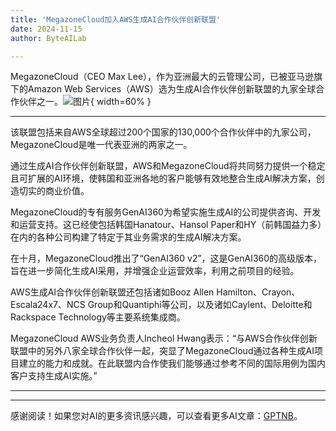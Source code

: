 ```yaml
---
title: 'MegazoneCloud加入AWS生成AI合作伙伴创新联盟'
date: 2024-11-15
author: ByteAILab

---
```


MegazoneCloud（CEO Max Lee），作为亚洲最大的云管理公司，已被亚马逊旗下的Amazon Web Services（AWS）选为生成AI合作伙伴创新联盟的九家全球合作伙伴之一。![图片](https://ai-techpark.com/wp-content/uploads/2024/11/MegazoneCloud-960x540.jpg){ width=60% }

---
该联盟包括来自AWS全球超过200个国家的130,000个合作伙伴中的九家公司，MegazoneCloud是唯一代表亚洲的两家之一。

通过生成AI合作伙伴创新联盟，AWS和MegazoneCloud将共同努力提供一个稳定且可扩展的AI环境，使韩国和亚洲各地的客户能够有效地整合生成AI解决方案，创造切实的商业价值。

MegazoneCloud的专有服务GenAI360为希望实施生成AI的公司提供咨询、开发和运营支持。这已经使包括韩国Hanatour、Hansol Paper和HY（前韩国益力多）在内的各种公司构建了特定于其业务需求的生成AI解决方案。

在十月，MegazoneCloud推出了“GenAI360 v2”，这是GenAI360的高级版本，旨在进一步简化生成AI采用，并增强企业运营效率，利用之前项目的经验。

AWS生成AI合作伙伴创新联盟还包括诸如Booz Allen Hamilton、Crayon、Escala24x7、NCS Group和Quantiphi等公司，以及诸如Caylent、Deloitte和Rackspace Technology等主要系统集成商。

MegazoneCloud AWS业务负责人Incheol Hwang表示：“与AWS合作伙伴创新联盟中的另外八家全球合作伙伴一起，突显了MegazoneCloud通过各种生成AI项目建立的能力和成就。在此联盟内合作使我们能够通过参考不同的国际用例为国内客户支持生成AI实施。”


---
---
感谢阅读！如果您对AI的更多资讯感兴趣，可以查看更多AI文章：[GPTNB](https://gptnb.com)。